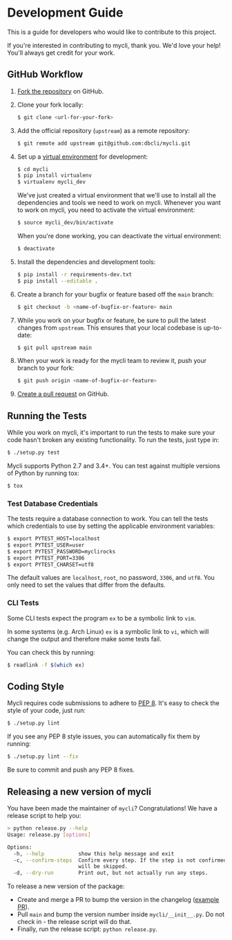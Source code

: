 # Development Guide

This is a guide for developers who would like to contribute to this project.

If you're interested in contributing to mycli, thank you. We'd love your help!
You'll always get credit for your work.

## GitHub Workflow

1. [Fork the repository](https://github.com/dbcli/mycli) on GitHub.

2. Clone your fork locally:
    ```bash
    $ git clone <url-for-your-fork>
    ```

3. Add the official repository (`upstream`) as a remote repository:
    ```bash
    $ git remote add upstream git@github.com:dbcli/mycli.git
    ```

4. Set up a [virtual environment](http://docs.python-guide.org/en/latest/dev/virtualenvs)
   for development:

    ```bash
    $ cd mycli
    $ pip install virtualenv
    $ virtualenv mycli_dev
    ```

    We've just created a virtual environment that we'll use to install all the dependencies
    and tools we need to work on mycli. Whenever you want to work on mycli, you
    need to activate the virtual environment:

    ```bash
    $ source mycli_dev/bin/activate
    ```

    When you're done working, you can deactivate the virtual environment:

    ```bash
    $ deactivate
    ```

5. Install the dependencies and development tools:

    ```bash
    $ pip install -r requirements-dev.txt
    $ pip install --editable .
    ```

6. Create a branch for your bugfix or feature based off the `main` branch:

    ```bash
    $ git checkout -b <name-of-bugfix-or-feature> main
    ```

7. While you work on your bugfix or feature, be sure to pull the latest changes from `upstream`. This ensures that your local codebase is up-to-date:

    ```bash
    $ git pull upstream main
    ```

8. When your work is ready for the mycli team to review it, push your branch to your fork:

    ```bash
    $ git push origin <name-of-bugfix-or-feature>
    ```

9. [Create a pull request](https://help.github.com/articles/creating-a-pull-request-from-a-fork/)
   on GitHub.


## Running the Tests

While you work on mycli, it's important to run the tests to make sure your code
hasn't broken any existing functionality. To run the tests, just type in:

```bash
$ ./setup.py test
```

Mycli supports Python 2.7 and 3.4+. You can test against multiple versions of
Python by running tox:

```bash
$ tox
```


### Test Database Credentials

The tests require a database connection to work. You can tell the tests which
credentials to use by setting the applicable environment variables:

```bash
$ export PYTEST_HOST=localhost
$ export PYTEST_USER=user
$ export PYTEST_PASSWORD=myclirocks
$ export PYTEST_PORT=3306
$ export PYTEST_CHARSET=utf8
```

The default values are `localhost`, `root`, no password, `3306`, and `utf8`.
You only need to set the values that differ from the defaults.


### CLI Tests

Some CLI tests expect the program `ex` to be a symbolic link to `vim`.

In some systems (e.g. Arch Linux) `ex` is a symbolic link to `vi`, which will
change the output and therefore make some tests fail.

You can check this by running:
```bash
$ readlink -f $(which ex)
```


## Coding Style

Mycli requires code submissions to adhere to
[PEP 8](https://www.python.org/dev/peps/pep-0008/).
It's easy to check the style of your code, just run:

```bash
$ ./setup.py lint
```

If you see any PEP 8 style issues, you can automatically fix them by running:

```bash
$ ./setup.py lint --fix
```

Be sure to commit and push any PEP 8 fixes.

## Releasing a new version of mycli

You have been made the maintainer of `mycli`? Congratulations! We have a release script to help you:

```sh
> python release.py --help
Usage: release.py [options]

Options:
  -h, --help           show this help message and exit
  -c, --confirm-steps  Confirm every step. If the step is not confirmed, it
                       will be skipped.
  -d, --dry-run        Print out, but not actually run any steps.
```

To release a new version of the package:

* Create and merge a PR to bump the version in the changelog ([example PR](https://github.com/dbcli/mycli/pull/1043)).
* Pull `main` and bump the version number inside `mycli/__init__.py`. Do not check in - the release script will do that.
* Finally, run the release script: `python release.py`.
